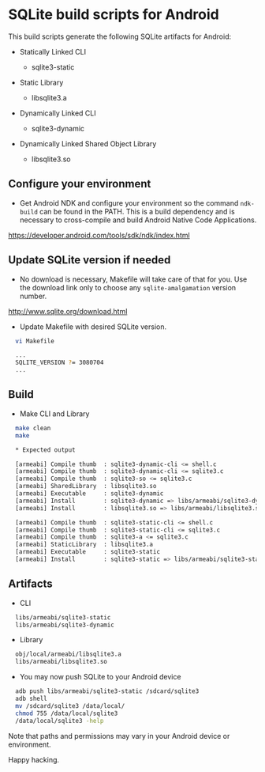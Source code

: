 # SQLite build scripts for Android

This build scripts generate the following SQLite artifacts for Android:

* Statically Linked CLI
  * sqlite3-static

* Static Library
  * libsqlite3.a

* Dynamically Linked CLI
  * sqlite3-dynamic

* Dynamically Linked Shared Object Library
  * libsqlite3.so

## Configure your environment

* Get Android NDK and configure your environment so the command `ndk-build`
  can be found in the PATH. This is a build dependency and is necessary to
  cross-compile and build Android Native Code Applications.

https://developer.android.com/tools/sdk/ndk/index.html

## Update SQLite version if needed

* No download is necessary, Makefile will take care of that for you. Use the
  download link only to choose any `sqlite-amalgamation` version number.

http://www.sqlite.org/download.html

* Update Makefile with desired SQLite version.

```bash
  vi Makefile

  ...
  SQLITE_VERSION ?= 3080704
  ...
```

## Build

* Make CLI and Library

```bash
  make clean
  make

  * Expected output

  [armeabi] Compile thumb  : sqlite3-dynamic-cli <= shell.c
  [armeabi] Compile thumb  : sqlite3-dynamic-cli <= sqlite3.c
  [armeabi] Compile thumb  : sqlite3-so <= sqlite3.c
  [armeabi] SharedLibrary  : libsqlite3.so
  [armeabi] Executable     : sqlite3-dynamic
  [armeabi] Install        : sqlite3-dynamic => libs/armeabi/sqlite3-dynamic
  [armeabi] Install        : libsqlite3.so => libs/armeabi/libsqlite3.so

  [armeabi] Compile thumb  : sqlite3-static-cli <= shell.c
  [armeabi] Compile thumb  : sqlite3-static-cli <= sqlite3.c
  [armeabi] Compile thumb  : sqlite3-a <= sqlite3.c
  [armeabi] StaticLibrary  : libsqlite3.a
  [armeabi] Executable     : sqlite3-static
  [armeabi] Install        : sqlite3-static => libs/armeabi/sqlite3-static
```

## Artifacts

* CLI

```bash
  libs/armeabi/sqlite3-static
  libs/armeabi/sqlite3-dynamic
```

* Library

```bash
  obj/local/armeabi/libsqlite3.a
  libs/armeabi/libsqlite3.so
```

* You may now push SQLite to your Android device

```bash
  adb push libs/armeabi/sqlite3-static /sdcard/sqlite3
  adb shell
  mv /sdcard/sqlite3 /data/local/
  chmod 755 /data/local/sqlite3
  /data/local/sqlite3 -help
```

Note that paths and permissions may vary in your Android device or environment.

Happy hacking.
